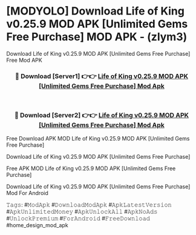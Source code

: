 # [MODYOLO] Download Life of King v0.25.9 MOD APK [Unlimited Gems Free Purchase] MOD APK - (zlym3)
Download Life of King v0.25.9 MOD APK [Unlimited Gems Free Purchase] Free Mod APK

<div align="center">
<h3>🔴 Download [Server1] 👉👉 <a href="https://apk-comot.site?title=Life_of_King_v0.25.9_MOD_APK_[Unlimited_Gems_Free_Purchase]">Life of King v0.25.9 MOD APK [Unlimited Gems Free Purchase] Mod Apk</a></h3><br>

<h3>🔴 Download [Server2] 👉👉 <a href="https://apk-comot.site?title=Life_of_King_v0.25.9_MOD_APK_[Unlimited_Gems_Free_Purchase]">Life of King v0.25.9 MOD APK [Unlimited Gems Free Purchase] Mod Apk</a></h3>
</div>


Free Download APK MOD Life of King v0.25.9 MOD APK [Unlimited Gems Free Purchase]

Download Life of King v0.25.9 MOD APK [Unlimited Gems Free Purchase] 

Free APK MOD Life of King v0.25.9 MOD APK [Unlimited Gems Free Purchase] 

Download Life of King v0.25.9 MOD APK [Unlimited Gems Free Purchase] Mod For Android

𝚃𝚊𝚐𝚜: #𝙼𝚘𝚍𝙰𝚙𝚔 #𝙳𝚘𝚠𝚗𝚕𝚘𝚊𝚍𝙼𝚘𝚍𝙰𝚙𝚔 #𝙰𝚙𝚔𝙻𝚊𝚝𝚎𝚜𝚝𝚅𝚎𝚛𝚜𝚒𝚘𝚗 #𝙰𝚙𝚔𝚄𝚗𝚕𝚒𝚖𝚒𝚝𝚎𝚍𝙼𝚘𝚗𝚎𝚢 #𝙰𝚙𝚔𝚄𝚗𝚕𝚘𝚌𝚔𝙰𝚕𝚕 #𝙰𝚙𝚔𝙽𝚘𝙰𝚍𝚜 #𝚄𝚗𝚕𝚘𝚌𝚔𝙿𝚛𝚎𝚖𝚒𝚞𝚖 #𝙵𝚘𝚛𝙰𝚗𝚍𝚛𝚘𝚒𝚍 #𝙵𝚛𝚎𝚎𝙳𝚘𝚠𝚗𝚕𝚘𝚊𝚍 #home_design_mod_apk